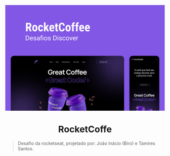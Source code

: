 ![image](./assets/images/Capa.jpg)

<h1 style='text-align:center'>RocketCoffe</h1>

> Desafio da rocketseat, projetado por: João Inácio (Biro) e Tamires Santos.